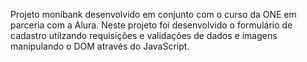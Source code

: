 Projeto monibank desenvolvido em conjunto com o curso da ONE em parceria com a Alura.
Neste projeto foi desenvolvido o formulário de cadastro utilzando requisições e validações de dados e imagens manipulando o DOM através do JavaScript.
